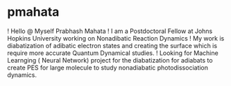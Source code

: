 # pmahata
! Hello 
@ Myself Prabhash Mahata 
! I am a Postdoctoral Fellow at Johns Hopkins University working on Nonadibatic Reaction Dynamics
! My work is diabatization of adibatic electron states and creating the surface which is require more accurate Quantum Dynamical studies.
! Looking for Machine Learnging ( Neural Network)  project  for the diabatization for adiabats to create PES for large molecule to study nonadiabatic photodissociation dynamics. 
